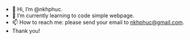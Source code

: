 - 👋 Hi, I’m @nkhphuc.
- 🌱 I’m currently learning to code simple webpage.
- 📫 How to reach me: please send your email to nkhphuc@gmail.com.
- Thank you!
